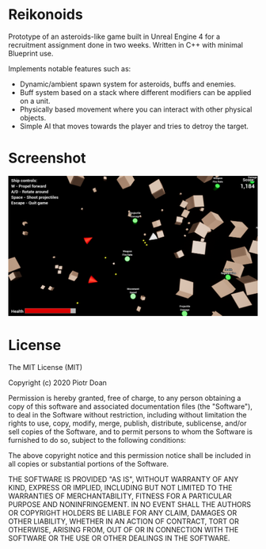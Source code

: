 Reikonoids
====
Prototype of an asteroids-like game built in Unreal Engine 4 for a recruitment assignment done in two weeks. Written in C++ with minimal Blueprint use.

Implements notable features such as:
* Dynamic/ambient spawn system for asteroids, buffs and enemies.
* Buff system based on a stack where different modifiers can be applied on a unit.
* Physically based movement where you can interact with other physical objects.
* Simple AI that moves towards the player and tries to detroy the target.

Screenshot
====
![](Screenshot.png)

License
====
The MIT License (MIT)

Copyright (c) 2020 Piotr Doan

Permission is hereby granted, free of charge, to any person obtaining a copy of this software and associated documentation files (the "Software"), to deal in the Software without restriction, including without limitation the rights to use, copy, modify, merge, publish, distribute, sublicense, and/or sell copies of the Software, and to permit persons to whom the Software is furnished to do so, subject to the following conditions:

The above copyright notice and this permission notice shall be included in all copies or substantial portions of the Software.

THE SOFTWARE IS PROVIDED "AS IS", WITHOUT WARRANTY OF ANY KIND, EXPRESS OR IMPLIED, INCLUDING BUT NOT LIMITED TO THE WARRANTIES OF MERCHANTABILITY, FITNESS FOR A PARTICULAR PURPOSE AND NONINFRINGEMENT. IN NO EVENT SHALL THE AUTHORS OR COPYRIGHT HOLDERS BE LIABLE FOR ANY CLAIM, DAMAGES OR OTHER LIABILITY, WHETHER IN AN ACTION OF CONTRACT, TORT OR OTHERWISE, ARISING FROM, OUT OF OR IN CONNECTION WITH THE SOFTWARE OR THE USE OR OTHER DEALINGS IN THE SOFTWARE.